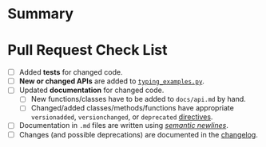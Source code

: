 # Summary

<!-- Please tell us what your pull request is about here. -->

# Pull Request Check List

<!--
This is just a friendly reminder about the most common mistakes.  Please make sure that you tick all boxes.  But please read our [contribution guide](https://github.com/hynek/environ-config/blob/main/.github/CONTRIBUTING.md) at least once, it will save you unnecessary review cycles!

If an item doesn't apply to your pull request, **check it anyway** to make it apparent that there's nothing left to do.
-->

- [ ] Added **tests** for changed code.
- [ ] **New or changed APIs** are added to [`typing_examples.py`](https://github.com/hynek/environ-config/blob/main/typing_examples.py).
- [ ] Updated **documentation** for changed code.
    - [ ] New functions/classes have to be added to `docs/api.md` by hand.
    - [ ] Changed/added classes/methods/functions have appropriate `versionadded`, `versionchanged`, or `deprecated` [directives](http://www.sphinx-doc.org/en/stable/markup/para.html#directive-versionadded).
- [ ] Documentation in `.md` files are written using [*semantic newlines*](https://rhodesmill.org/brandon/2012/one-sentence-per-line/).
- [ ] Changes (and possible deprecations) are documented in the [changelog](https://github.com/hynek/environ-config/blob/main/CHANGELOG.md).

<!--
If you have *any* questions to *any* of the points above, just **submit and ask**!  This checklist is here to *help* you, not to deter you from contributing!
-->
